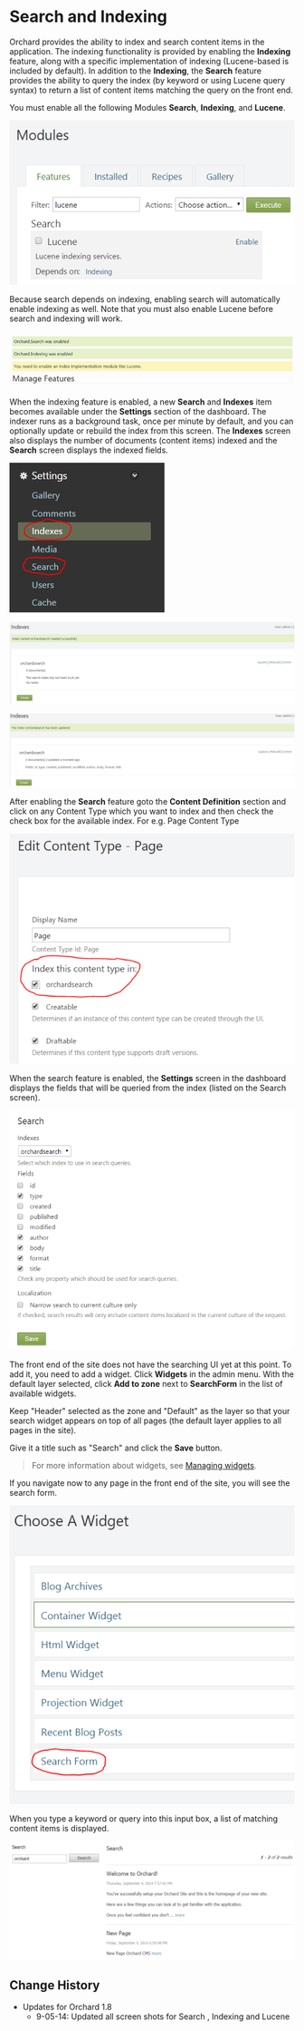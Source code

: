 Search and Indexing
===================

Orchard provides the ability to index and search content items in the application. The indexing functionality is provided by enabling the **Indexing** feature, along with a specific implementation of indexing (Lucene-based is included by default). In addition to the **Indexing**, the **Search** feature provides the ability to query the index (by keyword or using Lucene query syntax) to return a list of content items matching the query on the front end.

You must enable all the following Modules **Search**, **Indexing**, and **Lucene**.

![](../Upload/screenshots_675/enable_lucene.png)

Because search depends on indexing, enabling search will automatically enable indexing as well.  Note that you must also enable Lucene before search and indexing will work.


![](../Upload/screenshots_675/search2.png)

When the indexing feature is enabled, a new **Search** and **Indexes** item becomes available under the **Settings** section of the dashboard. The indexer runs as a background task, once per minute by default, and you can optionally update or rebuild the index from this screen.  The **Indexes** screen also displays the number of documents (content items) indexed and the **Search** screen displays the indexed fields.


![](../Upload/screenshots_675/indexnsearch.png)

![](../Upload/screenshots_675/indexcreated.png)

![](../Upload/screenshots_675/indexupdated.png)

After enabling the **Search** feature goto the **Content Definition** section and click on any Content Type which you want to index and then check the check box for the available index. For e.g. Page Content Type

![](../Upload/screenshots_675/indexcontenttype.png)


When the search feature is enabled, the **Settings** screen in the dashboard displays the fields that will be queried from the index (listed on the Search screen).  




![](../Upload/screenshots_675/searchfield.png)


The front end of the site does not have the searching UI yet at this point. To add it, you need to add a widget. Click **Widgets** in the admin menu. With the default layer selected, click **Add to zone** next to **SearchForm** in the list of available widgets.

Keep "Header" selected as the zone and "Default" as the layer so that your search widget appears on top of all pages (the default layer applies to all pages in the site).

Give it a title such as "Search" and click the **Save** button.

> For more information about widgets, see [Managing widgets](Managing-widgets).

If you navigate now to any page in the front end of the site, you will see the search form.


![](../Upload/screenshots_675/searchformwidget.png)

When you type a keyword or query into this input box, a list of matching content items is displayed.

![](../Upload/screenshots_675/searchwidgetfrontend.png)

Change History
--------------

* Updates for Orchard 1.8
    * 9-05-14: Updated all screen shots for Search , Indexing and Lucene
